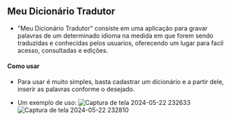 ## Meu Dicionário Tradutor

-  "Meu Dicionário Tradutor" consiste em uma aplicação para gravar palavras de um determinado idioma na medida em que forem sendo traduzidas e conhecidas
pelos usuarios, oferecendo um lugar para facil acesso, consultadas e edições.

#### Como usar

- Para usar é muito simples, basta cadastrar um dicionário e a partir dele, inserir as palavras conforme o desejado.

- Um exemplo de uso:
![Captura de tela 2024-05-22 232633](https://github.com/franksilva2210/my-dictionary/assets/42458760/a194aa46-4a4f-4666-8dc5-a86cfc978eaa)
![Captura de tela 2024-05-22 232810](https://github.com/franksilva2210/my-dictionary/assets/42458760/1d08d3a3-3ada-460a-829c-4736af451d20)





